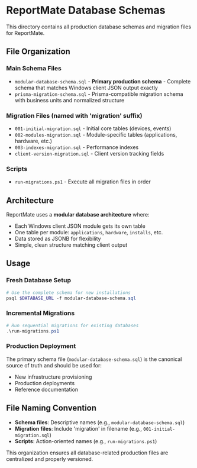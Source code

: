 # ReportMate Database Schemas

This directory contains all production database schemas and migration files for ReportMate.

## File Organization

### Main Schema Files
- `modular-database-schema.sql` - **Primary production schema** - Complete schema that matches Windows client JSON output exactly
- `prisma-migration-schema.sql` - Prisma-compatible migration schema with business units and normalized structure

### Migration Files (named with 'migration' suffix)
- `001-initial-migration.sql` - Initial core tables (devices, events)  
- `002-modules-migration.sql` - Module-specific tables (applications, hardware, etc.)
- `003-indexes-migration.sql` - Performance indexes
- `client-version-migration.sql` - Client version tracking fields

### Scripts
- `run-migrations.ps1` - Execute all migration files in order

## Architecture

ReportMate uses a **modular database architecture** where:
- Each Windows client JSON module gets its own table
- One table per module: `applications`, `hardware`, `installs`, etc.
- Data stored as JSONB for flexibility
- Simple, clean structure matching client output

## Usage

### Fresh Database Setup
```powershell
# Use the complete schema for new installations
psql $DATABASE_URL -f modular-database-schema.sql
```

### Incremental Migrations
```powershell
# Run sequential migrations for existing databases
.\run-migrations.ps1
```

### Production Deployment
The primary schema file (`modular-database-schema.sql`) is the canonical source of truth and should be used for:
- New infrastructure provisioning
- Production deployments
- Reference documentation

## File Naming Convention
- **Schema files**: Descriptive names (e.g., `modular-database-schema.sql`)
- **Migration files**: Include 'migration' in filename (e.g., `001-initial-migration.sql`)
- **Scripts**: Action-oriented names (e.g., `run-migrations.ps1`)

This organization ensures all database-related production files are centralized and properly versioned.